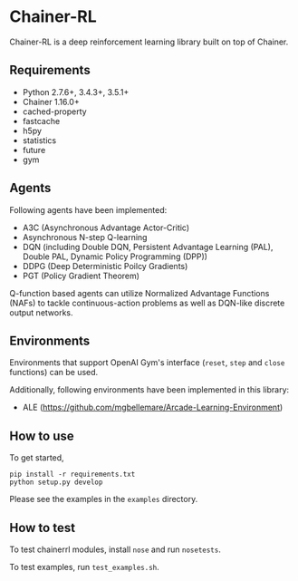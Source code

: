 # Chainer-RL

Chainer-RL is a deep reinforcement learning library built on top of Chainer.

## Requirements

- Python 2.7.6+, 3.4.3+, 3.5.1+
- Chainer 1.16.0+
- cached-property
- fastcache
- h5py
- statistics
- future
- gym

## Agents

Following agents have been implemented: 
- A3C (Asynchronous Advantage Actor-Critic)
- Asynchronous N-step Q-learning
- DQN (including Double DQN, Persistent Advantage Learning (PAL), Double PAL, Dynamic Policy Programming (DPP))
- DDPG (Deep Deterministic Poilcy Gradients)
- PGT (Policy Gradient Theorem)

Q-function based agents can utilize Normalized Advantage Functions (NAFs) to tackle continuous-action problems as well as DQN-like discrete output networks.

## Environments

Environments that support OpenAI Gym's interface (`reset`, `step` and `close` functions) can be used.

Additionally, following environments have been implemented in this library:
- ALE (https://github.com/mgbellemare/Arcade-Learning-Environment)

## How to use

To get started,
```
pip install -r requirements.txt
python setup.py develop
```
Please see the examples in the `examples` directory.

## How to test

To test chainerrl modules, install `nose` and run `nosetests`.

To test examples, run `test_examples.sh`.
